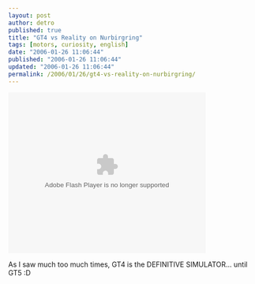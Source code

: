 ```yaml
---
layout: post
author: detro
published: true
title: "GT4 vs Reality on Nurbirgring"
tags: [motors, curiosity, english]
date: "2006-01-26 11:06:44"
published: "2006-01-26 11:06:44"
updated: "2006-01-26 11:06:44"
permalink: /2006/01/26/gt4-vs-reality-on-nurbirgring/
---
```


<embed style="width:400px; height:326px;" id="VideoPlayback" align="middle" type="application/x-shockwave-flash" src="http://video.google.com/googleplayer.swf?videoUrl=http%3A%2F%2Fvp.video.google.com%2Fvideodownload%3Fversion%3D0%26secureurl%3DkwAAAL6rs1maKFCvnspJ5HP92LCw_6R2EWaSAWSz49TlH9Gww7GwkZQgvjZwnxhqw9Qq5wVh1oFtMOjbl1_iYCdBuTeqeYipxf2fArNgxxrMJ499ubWDi5FriPlS2BUO-Nwrt_zURTJc483vfIJMLlUxINkGMHsO5oDeFarANZEpV8CR60yyDEyez3qIWOsSDlq2vzTuEp3x9jWXlQCR1SWR0Q8%26sigh%3DoRuPDrpM7p6_TpjMswnIyxn1mK8%26begin%3D0%26len%3D512445%26docid%3D-1429991638986419092&thumbnailUrl=http%3A%2F%2Fvideo.google.com%2FThumbnailServer%3Fcontentid%3Da76b97c7e6f198%26second%3D5%26itag%3Dw320%26urlcreated%3D1138269037%26sigh%3Dk9JXwhec0FUxRwWyPm27i5cVxO8&playerId=-1429991638986419092&playerMode=embedded" allowScriptAccess="sameDomain" quality="best" bgcolor="#ffffff" scale="noScale" wmode="window" salign="TL" > </embed>

As I saw much too much times, GT4 is the DEFINITIVE SIMULATOR... until GT5 :D
